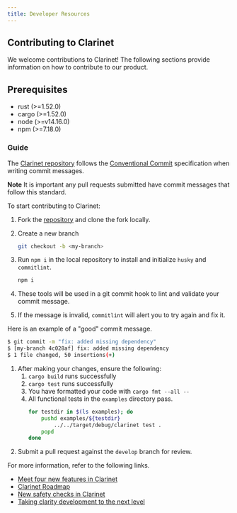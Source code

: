 ```yaml
---
title: Developer Resources
---
```


## Contributing to Clarinet

We welcome contributions to Clarinet! The following sections provide information on how to contribute to our product.

## Prerequisites

- rust (>=1.52.0)
- cargo (>=1.52.0)
- node (>=v14.16.0)
- npm (>=7.18.0)

### Guide

The [Clarinet repository](https://github.com/hirosystems/clarinet)  follows the [Conventional Commit](https://www.conventionalcommits.org/en/v1.0.0/#summary) specification when writing commit messages.

**Note** It is important any pull requests submitted have commit messages that follow this standard.

To start contributing to Clarinet:

1. Fork the [repository](https://github.com/hirosystems/clarinet) and clone the fork locally.
2. Create a new branch
   ```bash
   git checkout -b <my-branch>
   ```
3. Run `npm i` in the local repository to install and initialize `husky` and `commitlint`.

   ```bash
   npm i
   ```

4. These tools will be used in a git commit hook to lint and validate your commit message. 
5. If the message is invalid, `commitlint` will alert you to try again and fix it.

Here is an example of a "good" commit message.

```bash
$ git commit -m "fix: added missing dependency"
$ [my-branch 4c028af] fix: added missing dependency
$ 1 file changed, 50 insertions(+)
```

1. After making your changes, ensure the following:
   1. `cargo build` runs successfully
   1. `cargo test` runs successfully
   1. You have formatted your code with `cargo fmt --all --`
   1. All functional tests in the `examples` directory pass.
      ```bash
      for testdir in $(ls examples); do
          pushd examples/${testdir}
              ../../target/debug/clarinet test .
          popd
      done
      ```
1. Submit a pull request against the `develop` branch for review.


For more information, refer to the following links.

- [Meet four new features in Clarinet](https://www.hiro.so/blog/meet-4-new-features-in-clarinet)
- [Clarinet Roadmap](https://www.hiro.so/blog/clarinet-roadmap-looking-to-the-future)
- [New safety checks in Clarinet](https://www.hiro.so/blog/new-safety-checks-in-clarinet)
- [Taking clarity development to the next level](https://www.hiro.so/blog/clarinet-taking-clarity-development-next-level)
